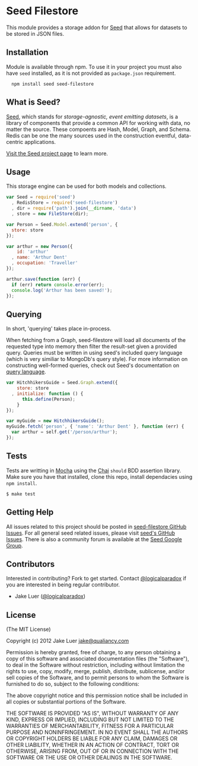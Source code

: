 # Seed Filestore

This module provides a storage addon for [Seed](http://github.com/qualiancy/seed) that allows for
datasets to be stored in JSON files.

## Installation

Module is available through npm. To use it in your project you must also have `seed` installed,
as it is not provided as `package.json` requirement.

      npm install seed seed-filestore

## What is Seed?

[Seed](http://github.com/qualiancy/seed), which stands for _storage-agnostic, event emitting datasets_, 
is a library of components that provide a common API for working with data, no matter the source. 
These compoents are Hash, Model, Graph, and Schema. Redis can be one the many sources used in 
the construction eventful, data-centric applications.

[Visit the Seed project page](http://github.com/qualiancy/seed) to learn more.

## Usage

This storage engine can be used for both models and collections. 

```js
var Seed = require('seed')
  , RedisStore = require('seed-filestore')
  , dir = require('path').join(__dirname, 'data')
  , store = new FileStore(dir);

var Person = Seed.Model.extend('person', {
  store: store
});

var arthur = new Person({
    id: 'arthur'
  , name: 'Arthur Dent'
  , occupation: 'Traveller'
});

arthur.save(function (err) {
  if (err) return console.error(err);
  console.log('Arthur has been saved!');
});
```

## Querying

In short, 'querying' takes place in-process.

When fetching from a Graph, seed-filestore will load all documents of the requested type into memory
then filter the result-set given a provided query. Queries must be written in using seed's included
query language (which is very similiar to MongoDb's query style). For more information on constructing
well-formed queries, check out Seed's documentation on [query language](http://github.com/qualiancy/seed).

```js
var HitchhikersGuide = Seed.Graph.extend({
    store: store
  , initialize: function () {
      this.define(Person);
    }
});

var myGuide = new HitchhikersGuide();
myGuide.fetch('person', { 'name': 'Arthur Dent' }, function (err) {
  var arthur = self.get('/person/arthur');
});
```

## Tests

Tests are writting in [Mocha](http://github.com/visionmedia/mocha) using the [Chai](http://chaijs.com)
`should` BDD assertion library. Make sure you have that installed, clone this repo, install dependacies using `npm install`.

    $ make test

## Getting Help

All issues related to this project should be posted in [seed-filestore GitHub Issues](https://github.com/qualiancy/seed-filestore/issues).
For all general seed related issues, please visit [seed's GitHub Issues](https://github.com/qualiancy/seed/issues).
There is also a community forum is available at the [Seed Google Group](https://groups.google.com/group/seedjs-orm).

## Contributors

Interested in contributing? Fork to get started. Contact [@logicalparadox](http://github.com/logicalparadox) 
if you are interested in being regular contributor.

* Jake Luer ([@logicalparadox](http://github.com/logicalparadox))

## License

(The MIT License)

Copyright (c) 2012 Jake Luer <jake@qualiancy.com>

Permission is hereby granted, free of charge, to any person obtaining a copy
of this software and associated documentation files (the "Software"), to deal
in the Software without restriction, including without limitation the rights
to use, copy, modify, merge, publish, distribute, sublicense, and/or sell
copies of the Software, and to permit persons to whom the Software is
furnished to do so, subject to the following conditions:

The above copyright notice and this permission notice shall be included in
all copies or substantial portions of the Software.

THE SOFTWARE IS PROVIDED "AS IS", WITHOUT WARRANTY OF ANY KIND, EXPRESS OR
IMPLIED, INCLUDING BUT NOT LIMITED TO THE WARRANTIES OF MERCHANTABILITY,
FITNESS FOR A PARTICULAR PURPOSE AND NONINFRINGEMENT. IN NO EVENT SHALL THE
AUTHORS OR COPYRIGHT HOLDERS BE LIABLE FOR ANY CLAIM, DAMAGES OR OTHER
LIABILITY, WHETHER IN AN ACTION OF CONTRACT, TORT OR OTHERWISE, ARISING FROM,
OUT OF OR IN CONNECTION WITH THE SOFTWARE OR THE USE OR OTHER DEALINGS IN
THE SOFTWARE.

